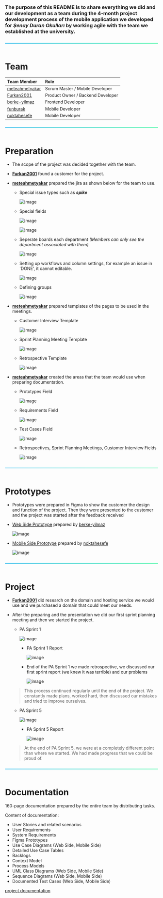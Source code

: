 ### The purpose of this README is to share everything we did and our development as a team during the 4-month project development process of the mobile application we developed for *Şenay Duran Okulları* by working agile with the team we established at the university.


<p align="center"> 
  <a href="#">
    <img src="https://github.com/meteahmetyakar/meteahmetyakar/blob/main/images/line.png"/>
    <br></br>
  </a>
</p> 

# Team

| Team Member | Role |
|:-|:-|
|[meteahmetyakar](https://github.com/meteahmetyakar)|Scrum Master / Mobile Developer|
|[Furkan2001](https://github.com/Furkan2001)| Product Owner / Backend Developer |
|[berke-yilmaz](https://github.com/berke-yilmaz) | Frontend Developer |
|[funburak](https://github.com/funburak)| Mobile Developer |
|[noktahesefe](https://github.com/noktahesefe)| Mobile Developer |


<p align="center"> 
  <a href="#">
    <img src="https://github.com/meteahmetyakar/meteahmetyakar/blob/main/images/line.png"/>
    <br></br>
  </a>
</p> 

# Preparation
+ The scope of the project was decided together with the team.
+ **[Furkan2001](https://github.com/Furkan2001)** found a customer for the project.
+ **[meteahmetyakar](https://github.com/meteahmetyakar)** prepared the jira as shown below for the team to use.
  + Special issue types such as ***spike***
   
    ![image](https://github.com/Project-AA-ORG/.github/assets/56269926/362deeb3-10f1-495b-aa22-625cd0cadfb5)

  + Special fields
 
    ![image](https://github.com/Project-AA-ORG/.github/assets/56269926/96a8c52f-2aeb-4cbe-b470-128d6767286b)

    ![image](https://github.com/Project-AA-ORG/.github/assets/56269926/28dda215-9cca-48d1-b8de-e77f34bf01bd)


   + Seperate boards each department *(Members can only see the department associated with them)*

     ![image](https://github.com/Project-AA-ORG/.github/assets/56269926/26f90dc3-dc2c-470f-926e-9cdf3a5615e3)

   + Setting up workflows and column settings, for example an issue in 'DONE', it cannot editable.
 
     ![image](https://github.com/Project-AA-ORG/.github/assets/56269926/fe3eb67a-f898-49ba-a8b4-3d0da83b9865)

   + Defining groups
 
     ![image](https://github.com/Project-AA-ORG/.github/assets/56269926/c25fa413-58b0-4aa1-843e-eb1c1103356d)

+ **[meteahmetyakar](https://github.com/meteahmetyakar)** prepared templates of the pages to be used in the meetings.
  + Customer Interview Template

    ![image](https://github.com/Project-AA-ORG/.github/assets/56269926/773c1dbb-15b4-46fb-b277-46b6470bc4da)

  + Sprint Planning Meeting Template

    ![image](https://github.com/Project-AA-ORG/.github/assets/56269926/274c206d-3312-4e60-a6b1-e906fc411a9a)

  + Retrospective Template
 
    ![image](https://github.com/Project-AA-ORG/.github/assets/56269926/1de33de3-be4a-467e-8a21-2e6d07f7a19e)

+ **[meteahmetyakar](https://github.com/meteahmetyakar)** created the areas that the team would use when preparing documentation.
  + Prototypes Field

    ![image](https://github.com/Project-AA-ORG/.github/assets/56269926/ee316f49-784e-426b-86d9-9104c6a7ad17)

  + Requirements Field

    ![image](https://github.com/Project-AA-ORG/.github/assets/56269926/5f23b90e-85dc-4671-9fbb-4714cd3bcadc)

  + Test Cases Field
 
    ![image](https://github.com/Project-AA-ORG/.github/assets/56269926/f29e4df7-c495-4926-a036-9c75bc362070)

  + Retrospectives, Sprint Planning Meetings, Customer Interview Fields

    ![image](https://github.com/Project-AA-ORG/.github/assets/56269926/d383b957-ca29-4bb6-925e-3b1007da6d6a)

<p align="center"> 
  <a href="#">
    <img src="https://github.com/meteahmetyakar/meteahmetyakar/blob/main/images/line.png"/>
    <br></br>
  </a>
</p>  
    
# Prototypes
+  Prototypes were prepared in Figma to show the customer the design and function of the project. Then they were presented to the customer and the project was started after the feedback received
  +  [Web Side Prototype](https://www.figma.com/proto/bvxHvyh43X1cFg5sVv4m2s/Web-Panel?node-id=109-419&scaling=min-zoom&page-id=0%3A1&starting-point-node-id=109%3A419&mode=design&t=A3HjzkZNtmrcnU70-1) prepared by [berke-yilmaz](https://github.com/berke-yilmaz)
    
     ![image](https://github.com/Project-AA-ORG/.github/assets/56269926/5e16a574-d0e1-4dd8-9b30-24657174c2c7)

  + [Mobile Side Prototype](https://www.figma.com/proto/3FnXWr8j6FjGHEf9pgklN1/mobil-app?node-id=3-751&starting-point-node-id=3%3A751&mode=design&t=rrPqHHfhn2hYKAUg-1) prepared by [noktahesefe](https://github.com/noktahesefe)

    ![image](https://github.com/Project-AA-ORG/.github/assets/56269926/c2ca9079-4a93-4943-8f54-8e6098a01fbd)

<p align="center"> 
  <a href="#">
    <img src="https://github.com/meteahmetyakar/meteahmetyakar/blob/main/images/line.png"/>
    <br></br>
  </a>
</p>  

# Project
  + **[Furkan2001](https://github.com/Furkan2001)** did research on the domain and hosting service we would use and we purchased a domain that could meet our needs.
  + After the preparing and the presentation we did our first sprint planning meeting and then we started the project.
    
    + PA Sprint 1
      
      ![image](https://github.com/Project-AA-ORG/.github/assets/56269926/7763baad-89c6-4921-b92e-39b4ff4c1d8c)

      + PA Sprint 1 Report
        
        ![image](https://github.com/Project-AA-ORG/.github/assets/56269926/73d86653-a2d4-4e2b-a010-8494c4f95a2b)
   

      + End of the PA Sprint 1 we made retrospective, we discussed our first sprint report (we knew it was terrible) and our problems

        ![image](https://github.com/Project-AA-ORG/.github/assets/56269926/e66c7214-0188-4690-a6c5-b1e8633ad096)


     > This process continued regularly until the end of the project. We constantly made plans, worked hard, then discussed our mistakes and tried to improve ourselves.

    + PA Sprint 5
   
      ![image](https://github.com/Project-AA-ORG/.github/assets/56269926/e7ce34e6-0dd6-4924-b31b-bbb07a8ccc50)

      + PA Sprint 5 Report

        ![image](https://github.com/Project-AA-ORG/.github/assets/56269926/8b4ba26b-9a25-4963-aecc-6ebd9afddd0c)


    > At the end of PA Sprint 5, we were at a completely different point than where we started. We had made progress that we could be proud of.
      
<p align="center"> 
  <a href="#">
    <img src="https://github.com/meteahmetyakar/meteahmetyakar/blob/main/images/line.png"/>
    <br></br>
  </a>
</p>  

# Documentation
  160-page documentation prepared by the entire team by distributing tasks.
  
  Content of documentation: 
  +  User Stories and related scenarios
  +  User Requirements
  +  System Requirements
  +  Figma Prototypes
  +  Use Case Diagrams (Web Side, Mobile Side)
  +  Detailed Use Case Tables
  +  Backlogs
  +  Context Model
  +  Process Models
  +  UML Class Diagrams (Web Side, Mobile Side)
  +  Sequence Diagrams (Web Side, Mobile Side)
  +  Documented Test Cases (Web Side, Mobile Side)

  [project documentation](https://github.com/Project-AA-ORG/.github/blob/main/project-documentation.pdf)






